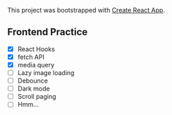 This project was bootstrapped with [Create React App](https://github.com/facebook/create-react-app).

## Frontend Practice

- [x] React Hooks
- [x] fetch API
- [x] media query
- [ ] Lazy image loading
- [ ] Debounce
- [ ] Dark mode
- [ ] Scroll paging
- [ ] Hmm...
